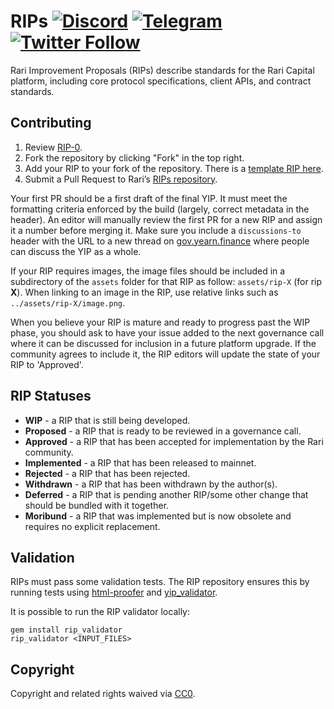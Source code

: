 # RIPs [![Discord](https://img.shields.io/discord/763219451905704026?color=blue&label=discord)](https://discord.gg/Y6Zy7c2aat) [![Telegram](https://img.shields.io/badge/chat-on%20Telegram-blue.svg)](https://t.me/RariCapitalChat) [![Twitter Follow](https://img.shields.io/twitter/follow/raricapital.svg?label=RariCapital&style=social)](https://twitter.com/raricapital)

Rari Improvement Proposals (RIPs) describe standards for the Rari Capital platform, including core protocol specifications, client APIs, and contract standards.
 
## Contributing

 1. Review [RIP-0](RIPS/RIP-0.md).
 2. Fork the repository by clicking "Fork" in the top right.
 3. Add your RIP to your fork of the repository. There is a [template RIP here](rip-X.md).
 4. Submit a Pull Request to Rari’s [RIPs repository](https://github.com/Rari-Capital/Rari-Improvement-Proposals-RIPS-).

Your first PR should be a first draft of the final YIP. It must meet the formatting criteria enforced by the build (largely, correct metadata in the header). An editor will manually review the first PR for a new RIP and assign it a number before merging it. Make sure you include a `discussions-to` header with the URL to a new thread on [gov.yearn.finance](https://gov.yearn.finance/) where people can discuss the YIP as a whole.

If your RIP requires images, the image files should be included in a subdirectory of the `assets` folder for that RIP as follow: `assets/rip-X` (for rip **X**). When linking to an image in the RIP, use relative links such as `../assets/rip-X/image.png`.

When you believe your RIP is mature and ready to progress past the WIP phase, you should ask to have your issue added to the next governance call where it can be discussed for inclusion in a future platform upgrade. If the community agrees to include it, the RIP editors will update the state of your RIP to 'Approved'.

## RIP Statuses

* **WIP** - a RIP that is still being developed.
* **Proposed** - a RIP that is ready to be reviewed in a governance call.
* **Approved** - a RIP that has been accepted for implementation by the Rari community.
* **Implemented** - a RIP that has been released to mainnet.
* **Rejected** - a RIP that has been rejected.
* **Withdrawn** - a RIP that has been withdrawn by the author(s).
* **Deferred** - a RIP that is pending another RIP/some other change that should be bundled with it together.
* **Moribund** - a RIP that was implemented but is now obsolete and requires no explicit replacement.

## Validation

RIPs must pass some validation tests.  The RIP repository ensures this by running tests using [html-proofer](https://rubygems.org/gems/html-proofer) and [yip_validator](https://rubygems.org/gems/yip_validator).

It is possible to run the RIP validator locally:
```
gem install rip_validator
rip_validator <INPUT_FILES>
```

## Copyright

Copyright and related rights waived via [CC0](https://creativecommons.org/publicdomain/zero/1.0/).

